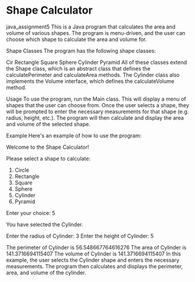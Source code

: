 # Shape Calculator
java_assignment5
This is a Java program that calculates the area and volume of various shapes. The program is menu-driven, and the user can choose which shape to calculate the area and volume for.

Shape Classes
The program has the following shape classes:

Cir
Rectangle
Square
Sphere
Cylinder
Pyramid
All of these classes extend the Shape class, which is an abstract class that defines the calculatePerimeter and calculateArea methods. The Cylinder class also implements the Volume interface, which defines the calculateVolume method.

Usage
To use the program, run the Main class. This will display a menu of shapes that the user can choose from. Once the user selects a shape, they will be prompted to enter the necessary measurements for that shape (e.g. radius, height, etc.). The program will then calculate and display the area and volume of the selected shape.

Example
Here's an example of how to use the program:

Welcome to the Shape Calculator!

Please select a shape to calculate:
1. Circle
2. Rectangle
3. Square
4. Sphere
5. Cylinder
6. Pyramid

Enter your choice: 5

You have selected the Cylinder.

Enter the radius of Cylinder: 3
Enter the height of Cylinder: 5

The perimeter of Cylinder is 56.548667764616276
The area of Cylinder is 141.3716694115407
The volume of Cylinder is 141.3716694115407
In this example, the user selects the Cylinder shape and enters the necessary measurements. The program then calculates and displays the perimeter, area, and volume of the cylinder.
